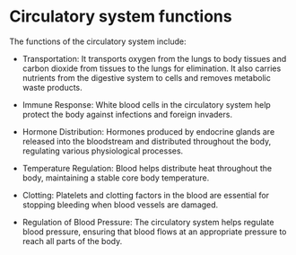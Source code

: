 # Circulatory system functions

The functions of the circulatory system include:

* Transportation: It transports oxygen from the lungs to body tissues and carbon dioxide from tissues to the lungs for elimination. It also carries nutrients from the digestive system to cells and removes metabolic waste products.

* Immune Response: White blood cells in the circulatory system help protect the body against infections and foreign invaders.

* Hormone Distribution: Hormones produced by endocrine glands are released into the bloodstream and distributed throughout the body, regulating various physiological processes.

* Temperature Regulation: Blood helps distribute heat throughout the body, maintaining a stable core body temperature.

* Clotting: Platelets and clotting factors in the blood are essential for stopping bleeding when blood vessels are damaged.

* Regulation of Blood Pressure: The circulatory system helps regulate blood pressure, ensuring that blood flows at an appropriate pressure to reach all parts of the body.
